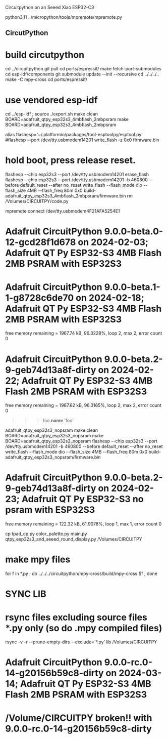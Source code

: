 Circuitpython on an Seeed Xiao ESP32-C3

python3.11 ../micropython/tools/mpremote/mpremote.py

##
## CircutPython
##

# build circutpython
cd ../circuitpython
git pull
cd ports/espressif/
make fetch-port-submodules
cd esp-idf/components
git submodule update --init --recursive
cd ../../../..
make -C mpy-cross
cd ports/espressif/
# use vendored esp-idf
cd ../esp-idf ; source ./export.sh
make clean BOARD=adafruit_qtpy_esp32s3_4mbflash_2mbpsram
make BOARD=adafruit_qtpy_esp32s3_4mbflash_2mbpsram

alias flashesp='~/.platformio/packages/tool-esptoolpy/esptool.py'
#flashesp --port /dev/tty.usbmodem14201 write_flash -z 0x0 firmware.bin
# hold boot, press release reset.
flashesp  --chip esp32s3 --port /dev/tty.usbmodem14201 erase_flash 
flashesp --chip esp32s3 --port /dev/tty.usbmodem14201 -b 460800 --before default_reset --after no_reset write_flash --flash_mode dio --flash_size 4MB --flash_freq 80m 0x0 build-adafruit_qtpy_esp32s3_4mbflash_2mbpsram/firmware.bin 
rm /Volumes/CIRCUITPY/code.py


mpremote connect /dev/tty.usbmodem4F21AFA5254E1


# Adafruit CircuitPython 9.0.0-beta.0-12-gcd28f1d678 on 2024-02-03; Adafruit QT Py ESP32-S3 4MB Flash 2MB PSRAM with ESP32S3
# Adafruit CircuitPython 9.0.0-beta.1-1-g8728c6de70 on 2024-02-18; Adafruit QT Py ESP32-S3 4MB Flash 2MB PSRAM with ESP32S3
free memory remaining = 1967.74 kB, 96.3228%, loop 2, max 2, error count 0
# Adafruit CircuitPython 9.0.0-beta.2-9-geb74d13a8f-dirty on 2024-02-22; Adafruit QT Py ESP32-S3 4MB Flash 2MB PSRAM with ESP32S3
free memory remaining = 1967.62 kB, 96.3165%, loop 2, max 2, error count 0
>>> foo.__name__
'foo'


adafruit_qtpy_esp32s3_nopsram
make clean BOARD=adafruit_qtpy_esp32s3_nopsram
make BOARD=adafruit_qtpy_esp32s3_nopsram
flashesp --chip esp32s3 --port /dev/tty.usbmodem14201 -b 460800 --before default_reset --after no_reset write_flash --flash_mode dio --flash_size 4MB --flash_freq 80m 0x0 build-adafruit_qtpy_esp32s3_nopsram/firmware.bin 
# Adafruit CircuitPython 9.0.0-beta.2-9-geb74d13a8f-dirty on 2024-02-23; Adafruit QT Py ESP32-S3 no psram with ESP32S3
free memory remaining = 122.32 kB, 61.9078%, loop 1, max 1, error count 0


cp tpad_cp.py color_palette.py main.py qtpy_esp32s3_and_seeed_round_display.py /Volumes/CIRCUITPY

# make mpy files
for f in *.py ; do ../../../circuitpython/mpy-cross/build/mpy-cross $f ; done

# SYNC LIB
# rsync files excluding source files *.py only  (so do .mpy compiled files)
rsync -v -r --prune-empty-dirs --exclude='*.py' lib /Volumes/CIRCUITPY




# Adafruit CircuitPython 9.0.0-rc.0-14-g20156b59c8-dirty on 2024-03-14; Adafruit QT Py ESP32-S3 4MB Flash 2MB PSRAM with ESP32S3
# /Volume/CIRCUITPY broken!! with 9.0.0-rc.0-14-g20156b59c8-dirty
